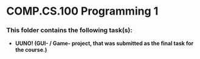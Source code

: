 # COMP.CS.100 Programming 1

### This folder contains the following task(s):

- **UUNO! (GUI- / Game- project, that was submitted as the final task for the course.)**
